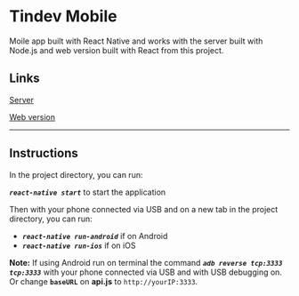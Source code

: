 # Tindev Mobile

Moile app built with React Native and works with the server built with Node.js and web version built with React from this project.

## **Links**
[Server](https://github.com/enzorossetto/tindev-server)

[Web version](https://github.com/enzorossetto/tindev-web)

***

## **Instructions**

In the project directory, you can run:

_**`react-native start`**_ to start the application

Then with your phone connected via USB and on a new tab in the project directory, you can run:
- _**`react-native run-android`**_ if on Android 
- _**`react-native run-ios`**_ if on iOS

**Note:** If using Android run on terminal the command _**`adb reverse tcp:3333 tcp:3333`**_ with your phone connected via USB and with USB debugging on. Or change **`baseURL`** on **api.js** to `http://yourIP:3333`.
